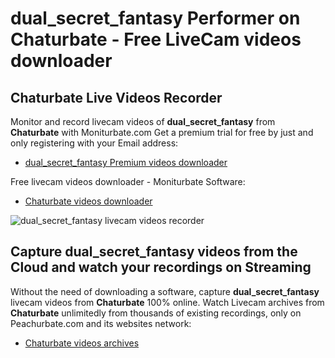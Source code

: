 # dual_secret_fantasy Performer on Chaturbate - Free LiveCam videos downloader

## Chaturbate Live Videos Recorder

Monitor and record livecam videos of **dual_secret_fantasy** from **Chaturbate** with Moniturbate.com
Get a premium trial for free by just and only registering with your Email address:
* [dual_secret_fantasy Premium videos downloader](https://moniturbate.com/request-demo-licence-key.html)

Free livecam videos downloader - Moniturbate Software:
* [Chaturbate videos downloader](https://moniturbate.com/moniturbate-download-software.html)

![dual_secret_fantasy livecam videos recorder](https://peachurnet.com/templates/moniturbate-software.png)


## Capture dual_secret_fantasy videos from the Cloud and watch your recordings on Streaming

Without the need of downloading a software, capture **dual_secret_fantasy** livecam videos from **Chaturbate** 100% online.
Watch Livecam archives from **Chaturbate** unlimitedly from thousands of existing recordings, only on Peachurbate.com and its websites network:
* [Chaturbate videos archives](https://peachurnet.com/)